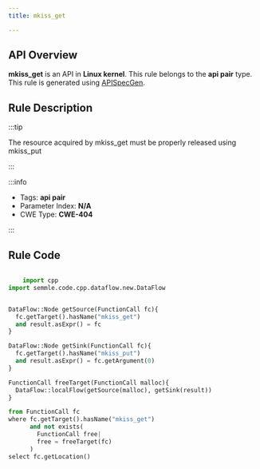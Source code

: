 ```yaml
---
title: mkiss_get

---
```



## API Overview
**mkiss_get** is an API in **Linux kernel**. This rule belongs to the **api pair** type. This rule is generated using [APISpecGen](../../tools/APISpecGen).
## Rule Description

:::tip

The resource acquired by mkiss_get must be properly released using mkiss_put

:::

:::info

- Tags: **api pair**
- Parameter Index: **N/A**
- CWE Type: **CWE-404**

:::

## Rule Code
```python

    import cpp
import semmle.code.cpp.dataflow.new.DataFlow


DataFlow::Node getSource(FunctionCall fc){
  fc.getTarget().hasName("mkiss_get")
  and result.asExpr() = fc
}

DataFlow::Node getSink(FunctionCall fc){
  fc.getTarget().hasName("mkiss_put")
  and result.asExpr() = fc.getArgument(0)
}

FunctionCall freeTarget(FunctionCall malloc){
  DataFlow::localFlow(getSource(malloc), getSink(result))
}

from FunctionCall fc
where fc.getTarget().hasName("mkiss_get")
      and not exists(
        FunctionCall free| 
        free = freeTarget(fc)
      )
select fc.getLocation()

    
```